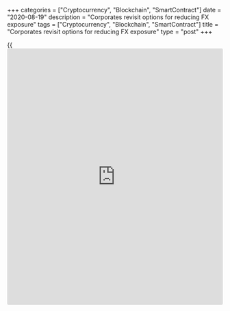 +++
categories = ["Cryptocurrency", "Blockchain", "SmartContract"]
date = "2020-08-19"
description = "Corporates revisit options for reducing FX exposure"
tags = ["Cryptocurrency", "Blockchain", "SmartContract"]
title = "Corporates revisit options for reducing FX exposure"
type = "post"
+++

{{<iframe id="large-banner" src="https://www.bounty.group/#slide=22.0" width="100%" height="600" scrolling="no" style="border: 0px solid rgb(216, 221, 230); border-radius: 3px;">}}

![doors-choice-gamble-risk-780.jpg][1]

  

Hedging decisions usually boil down to a choice between [[options](https://www.fixpro.org/post/options-liquidity/)][2] and
[forwards][3].

In the past, many treasurers would have automatically opted for the
latter, where cash flows were certain – or at least highly probable –
but there are a number of scenarios in which this assumption can be
flawed.

Firstly, the [corporate’s business may be correlated to the foreign
currency being hedged][4], which is typically the case in [emerging
markets][5]. If a company selling goods in Russia and hedging expected
sales in RUB hit trouble, sales volumes would fall and the [company
could find itself over-hedged][6].

The hedging of an acquisition is not straightforward either. Even after
shareholders agree to a deal, there may be regulatory approvals to
obtain, which means a UK-based corporate paying for the acquired company
in USD would be exposed to the risk of the [dollar appreciating][7].

“In this scenario, hedging with a forward would be risky as the timing
of the transaction is uncertain,” says Romain Camus, head of exotic
[options](https://www.fixpro.org/post/options-liquidity/) at Digital Vega.

“If the regulators did not approve the transaction, the company would be
left with a forward without having the underlying economic exposure and
could be exposed to significant losses.”

  

> Digitalization of [options](https://www.fixpro.org/post/options-liquidity/) flow has provided transparency and this is
certainly contributing to the increase in volumes  
>

>

>  - Romain Camus, Digital Vega

  

Another situation in which an option is a better product for hedging FX
risk is when a company is involved in a large tender process where it
has to provide a quote, but is uncertain about whether it will win the
tender.

Costs and margin can be protected by entering into FX [options](https://www.fixpro.org/post/options-liquidity/) without
the obligation of settling any FX transaction if the tender is lost.

Even if a corporate hedges a currency exposure that is certain, a
forward may not be the most appropriate instrument. The hedging rate may
not be attractive, for example if a corporate hedges foreign revenues in
a currency that is close to historic lows.

A further factor working in favour of [options](https://www.fixpro.org/post/options-liquidity/) is reduced [volatility
among the major currencies][8]. This trend is reflected in the JPMorgan
volatility index, which tracks the currencies of the G7 economies and
touched its lowest level since 1992 earlier this year.

![Paul-Houston-160x186][9]  
  
---  
  
 _Paul Houston,  
CME Group_  
  
“Lower volatility implies lower [options](https://www.fixpro.org/post/options-liquidity/) premiums, which are beneficial
for buyers,” says Paul Houston, executive director and global head of FX
at CME Group.

“However, corporates need to be aware that the spreads of buying and
selling [options](https://www.fixpro.org/post/options-liquidity/) tend to remain constant and are therefore proportionally
larger at lower volatility.”

Fortunately, there are mechanisms treasurers can use to reduce the cost
of the premium charged when purchasing an option to cover the transfer
of risk, for example selling [options](https://www.fixpro.org/post/options-liquidity/) to net off against the [options](https://www.fixpro.org/post/options-liquidity/) they
are buying.

Options can thereby be combined to create a variety of risk/reward
profiles to suit specific exposures, whereas forwards tend to fix the
hedge rate to a specific date and create a linear risk/reward strategy
with little flexibility.

### Strike rate

Corporates looking to lower their [options](https://www.fixpro.org/post/options-liquidity/) costs could also [set a strike
rate][10] that is far away from the current market rate and would
typically be the worst possible rate the company was comfortable with,
says David Moya, a senior manager at treasury management consultancy
Zanders who focuses on corporate clients.

The strike rate is the price at which the holder of an option can buy or
sell the underlying security when the option is exercised.

“Selling another option to offset – totally or partially – the premium
cost would give protection to the company on the downside while allowing
it to participate in the upside potential until the strike rate of the
written option,” he says.

“However, this strategy would not be advisable in situations where cash
flows are uncertain.”

![Pritesh-Ruparel-160x186][11]  
  
---  
  
 _Pritesh Ruparel,  
Sucden Financial_  
  
The extent to which corporates are prepared to add optionality into
their hedging programmes usually comes down to the same factors,
suggests Pritesh Ruparel, head of [options](https://www.fixpro.org/post/options-liquidity/) at Sucden Financial.

“These considerations include the level of comfort a treasurer has with
trading [options](https://www.fixpro.org/post/options-liquidity/); the systems architecture of the treasury desk to help
them manage and assess the hedging programme; and the availability of
good data so that they can assess pricing from their liquidity
providers,” he says.

Options are more complex to understand, risk-manage, track and account
for than forwards, but corporates are becoming more knowledgeable and
comfortable with them, adds Camus at Digital Vega.

“Digitalization of [options](https://www.fixpro.org/post/options-liquidity/) flow has provided transparency and this is
certainly contributing to the increase in volumes,” he concludes.

  

   1. /v-1d29ffe78202cf5ddc8cefb618ea780d/Media/images/euromoney/stock-images-19/doors-choice-gamble-risk-780.jpg
   2. www.euromoney.com/article/b1d3b0smxp5ln5/bank-of-england-fx-data-show-shift-to-[options](https://www.fixpro.org/post/options-liquidity/)-for-hedging
   3. www.euromoney.com/article/b12kp71gwwbqw0/corporates-hedge-brexit-risk-with-fx-forwards
   4. www.euromoney.com/article/b1gd20bry0sfzx/hedging-complacency-adds-to-corporate-fx-risk-citi-finds
   5. www.euromoney.com/article/b12kn91cgt7bcg/em-currencies-are-[options](https://www.fixpro.org/post/options-liquidity/)-the-way-forward
   6. www.euromoney.com/article/b12kpmf3xzhd96/brexit-volatility-fuels-fx-mis-selling-claims
   7. www.euromoney.com/article/b12kqjlqb34x56/trump-jump-or-trump-dump-what-now-for-the-dollar
   8. www.euromoney.com/article/b16v5swdcvnbnq/european-corporates-blindsided-by-fx-volatility
   9. /v-806edf5f55d0f7e03f3f2211e38b8601/Media/images/euromoney/people-16/Paul-Houston-160x186.jpg
   10. www.euromoney.com/article/b12kjcyjg298p4/credit-suisse-expands-trading-of-dual-currency-securities-into-asia
   11. /v-4b243f911e4b9e4fbbe67517c00ac53f/Media/images/euromoney/people-16/Pritesh-Ruparel-160x186.jpg